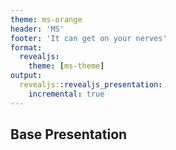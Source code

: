 ```yaml
---
theme: ms-orange
header: 'MS'
footer: 'It can get on your nerves'
format:
  revealjs:
    theme: [ms-theme]
output:
  revealjs::revealjs_presentation:
    incremental: true
---
```


## Base Presentation
